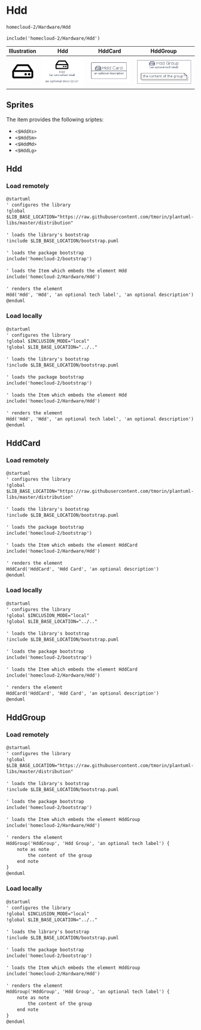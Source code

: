 # Hdd


```text
homecloud-2/Hardware/Hdd
```

```text
include('homecloud-2/Hardware/Hdd')
```



| Illustration | Hdd | HddCard | HddGroup |
| :---: | :---: | :---: | :---: |
| ![illustration for Illustration](../../homecloud-2/Hardware/Hdd.png) | ![illustration for Hdd](../../homecloud-2/Hardware/Hdd.Local.png) | ![illustration for HddCard](../../homecloud-2/Hardware/HddCard.Local.png) | ![illustration for HddGroup](../../homecloud-2/Hardware/HddGroup.Local.png) |



## Sprites
The item provides the following sriptes:

- `<$HddXs>`
- `<$HddSm>`
- `<$HddMd>`
- `<$HddLg>`





## Hdd

### Load remotely
```plantuml
@startuml
' configures the library
!global $LIB_BASE_LOCATION="https://raw.githubusercontent.com/tmorin/plantuml-libs/master/distribution"

' loads the library's bootstrap
!include $LIB_BASE_LOCATION/bootstrap.puml

' loads the package bootstrap
include('homecloud-2/bootstrap')

' loads the Item which embeds the element Hdd
include('homecloud-2/Hardware/Hdd')

' renders the element
Hdd('Hdd', 'Hdd', 'an optional tech label', 'an optional description')
@enduml
```

### Load locally
```plantuml
@startuml
' configures the library
!global $INCLUSION_MODE="local"
!global $LIB_BASE_LOCATION="../.."

' loads the library's bootstrap
!include $LIB_BASE_LOCATION/bootstrap.puml

' loads the package bootstrap
include('homecloud-2/bootstrap')

' loads the Item which embeds the element Hdd
include('homecloud-2/Hardware/Hdd')

' renders the element
Hdd('Hdd', 'Hdd', 'an optional tech label', 'an optional description')
@enduml
```

## HddCard

### Load remotely
```plantuml
@startuml
' configures the library
!global $LIB_BASE_LOCATION="https://raw.githubusercontent.com/tmorin/plantuml-libs/master/distribution"

' loads the library's bootstrap
!include $LIB_BASE_LOCATION/bootstrap.puml

' loads the package bootstrap
include('homecloud-2/bootstrap')

' loads the Item which embeds the element HddCard
include('homecloud-2/Hardware/Hdd')

' renders the element
HddCard('HddCard', 'Hdd Card', 'an optional description')
@enduml
```

### Load locally
```plantuml
@startuml
' configures the library
!global $INCLUSION_MODE="local"
!global $LIB_BASE_LOCATION="../.."

' loads the library's bootstrap
!include $LIB_BASE_LOCATION/bootstrap.puml

' loads the package bootstrap
include('homecloud-2/bootstrap')

' loads the Item which embeds the element HddCard
include('homecloud-2/Hardware/Hdd')

' renders the element
HddCard('HddCard', 'Hdd Card', 'an optional description')
@enduml
```

## HddGroup

### Load remotely
```plantuml
@startuml
' configures the library
!global $LIB_BASE_LOCATION="https://raw.githubusercontent.com/tmorin/plantuml-libs/master/distribution"

' loads the library's bootstrap
!include $LIB_BASE_LOCATION/bootstrap.puml

' loads the package bootstrap
include('homecloud-2/bootstrap')

' loads the Item which embeds the element HddGroup
include('homecloud-2/Hardware/Hdd')

' renders the element
HddGroup('HddGroup', 'Hdd Group', 'an optional tech label') {
    note as note
        the content of the group
    end note
}
@enduml
```

### Load locally
```plantuml
@startuml
' configures the library
!global $INCLUSION_MODE="local"
!global $LIB_BASE_LOCATION="../.."

' loads the library's bootstrap
!include $LIB_BASE_LOCATION/bootstrap.puml

' loads the package bootstrap
include('homecloud-2/bootstrap')

' loads the Item which embeds the element HddGroup
include('homecloud-2/Hardware/Hdd')

' renders the element
HddGroup('HddGroup', 'Hdd Group', 'an optional tech label') {
    note as note
        the content of the group
    end note
}
@enduml
```

